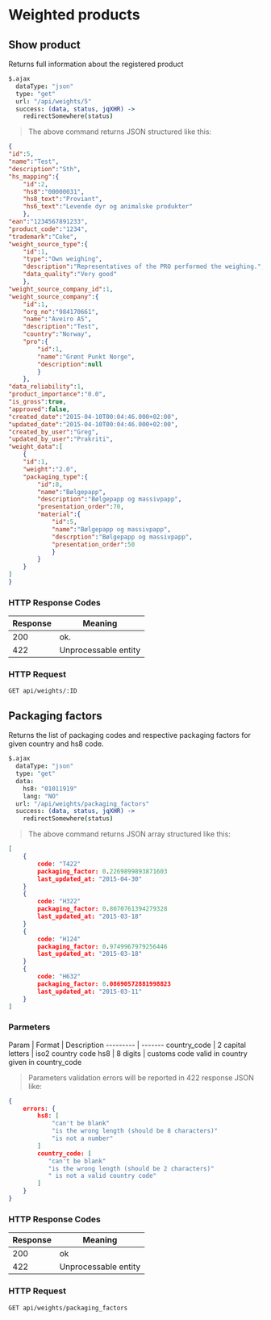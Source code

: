 # Weighted products

## Show product

Returns full information about the registered product

```coffee
$.ajax
  dataType: "json"
  type: "get"
  url: "/api/weights/5"
  success: (data, status, jqXHR) ->
    redirectSomewhere(status)
```

> The above command returns JSON structured like this:

```json
{
"id":5,
"name":"Test",
"description":"Sth",
"hs_mapping":{
    "id":2,
    "hs8":"00000031",
    "hs8_text":"Proviant",
    "hs6_text":"Levende dyr og animalske produkter"
    },
"ean":"1234567891233",
"product_code":"1234",
"trademark":"Coke",
"weight_source_type":{
    "id":1,
    "type":"Own weighing",
    "description":"Representatives of the PRO performed the weighing.",
    "data_quality":"Very good"
    },
"weight_source_company_id":1,
"weight_source_company":{
    "id":1,
    "org_no":"984170661",
    "name":"Aveiro AS",
    "description":"Test",
    "country":"Norway",
    "pro":{
        "id":1,
        "name":"Grønt Punkt Norge",
        "description":null
        }
    },
"data_reliability":1,
"product_importance":"0.0",
"is_gross":true,
"approved":false,
"created_date":"2015-04-10T00:04:46.000+02:00",
"updated_date":"2015-04-10T00:04:46.000+02:00",
"created_by_user":"Greg",
"updated_by_user":"Prakriti",
"weight_data":[
    {
    "id":1,
    "weight":"2.0",
    "packaging_type":{
        "id":8,
        "name":"Bølgepapp",
        "description":"Bølgepapp og massivpapp",
        "presentation_order":70,
        "material":{
            "id":5,
            "name":"Bølgepapp og massivpapp",
            "descrption":"Bølgepapp og massivpapp",
            "presentation_order":50
            }
        }
    }
]
}

```




### HTTP Response Codes

Response | Meaning
--------- | -------
200 | ok.
422 | Unprocessable entity

### HTTP Request

`GET api/weights/:ID`

## Packaging factors

Returns the list of packaging codes and respective packaging factors for given country and hs8 code.

```coffee
$.ajax
  dataType: "json"
  type: "get"
  data:
    hs8: "01011919"
    lang: "NO"
  url: "/api/weights/packaging_factors"
  success: (data, status, jqXHR) ->
    redirectSomewhere(status)
```

> The above command returns JSON array structured like this:

```json
[
    {
        code: "T422"
        packaging_factor: 0.2269899893871603
        last_updated_at: "2015-04-30"
    }
    {
        code: "H322"
        packaging_factor: 0.8070761394279328
        last_updated_at: "2015-03-18"
    }
    {
        code: "H124"
        packaging_factor: 0.9749967979256446
        last_updated_at: "2015-03-18"
    }
    {
        code: "H632"
        packaging_factor: 0.08690572881998823
        last_updated_at: "2015-03-11"
    }
]
```




### Parmeters

Param | Format | Description
--------- | -------
country_code | 2 capital letters | iso2 country code
hs8 | 8 digits | customs code valid in country given in country_code

> Parameters validation errors will be reported in 422 response JSON like:

```json
{
    errors: {
        hs8: [
            "can't be blank"
            "is the wrong length (should be 8 characters)"
            "is not a number"
        ]
        country_code: [
           "can't be blank"
           "is the wrong length (should be 2 characters)"
           " is not a valid country code"
        ]
    }
}
```

### HTTP Response Codes

Response | Meaning
--------- | -------
200 | ok
422 | Unprocessable entity

### HTTP Request

`GET api/weights/packaging_factors`